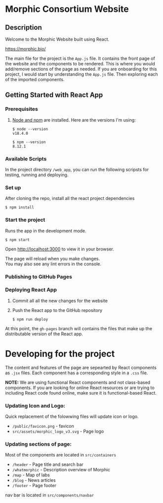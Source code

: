 # Morphic Consortium Website
## Description
Welcome to the Morphic Website built using React.

https://morphic.bio/

The main file for the project is the `App.js` file. It contains the front page of the website and the components to be rendered. This is where you would add/remove sections of the page as needed. If you are onboarding for this project, I would start by understanding the `App.js` file. Then exploring each of the imported components.


## Getting Started with React App
### Prerequisites

1. [Node and npm](https://nodejs.org/en/download/) are installed. Here are the versions I'm using:

    ```shell
    $ node --version
    v18.4.0

    $ npm --version
    8.12.1
    ```

### Available Scripts
In the project directory `/web_app`, you can run the following scripsts for testing, running and deploying.

### Set up

After cloning the repo, install all the react project dependencies
```shell
$ npm install
```
### Start the project
Runs the app in the development mode.
```shell
$ npm start
```
Open [http://localhost:3000](http://localhost:3000) to view it in your browser.

The page will reload when you make changes.\
You may also see any lint errors in the console.

### Publishing to GitHub Pages
### Deploying React App

1. Commit all all the new changes for the website

2. Push the React app to the GitHub repository

    ```shell
    $ npm run deploy
    ```

At this point, the `gh-pages` branch will contains the files that make up the distributable version of the React app.


# Developing for the project

The content and features of the page are sepearted by React components as `.jsx` files. Each component has a corresponding style in a `.css` file.

**NOTE:** We are using functional React components and not class-based components. If you are looking for online React resources or are trying to including React code found online, make sure it is functional-based React.

### Updating Icon and Logo:
Quick replacement of the folowwing files will update icon or logo.
* `/public/favicon.png` - favicon
* `src/assets/morphic_logo_v3.svg` - Page logo

### Updating sections of page:
Most of the components are located in `src/containers`
* `/header` - Page title and search bar
* `/whatmorphic` - Description overview of Morphic
* `/map` - Map of labs
* `/blog` - News articles
* `/footer` - Page footer

nav bar is located in `src/components/navbar`

